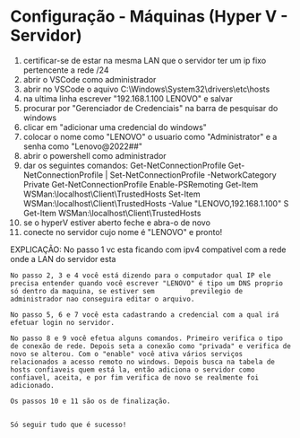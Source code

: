# Configuração - Máquinas (Hyper V - Servidor)


1) certificar-se de estar na mesma LAN que o servidor ter um ip fixo pertencente a rede /24
2) abrir o VSCode como administrador
3) abrir no VSCode o aquivo C:\Windows\System32\drivers\etc\hosts
4) na ultima linha escrever "192.168.1.100       LENOVO" e salvar
5) procurar por "Gerenciador de Credenciais" na barra de pesquisar do windows
6) clicar em "adicionar uma credencial do windows"
7) colocar o nome como "LENOVO" o usuario como "Administrator" e a senha como "Lenovo@2022##"
8) abrir o powershell como administrador
9) dar os seguintes comandos:
	Get-NetConnectionProfile
	Get-NetConnectionProfile | Set-NetConnectionProfile -NetworkCategory Private
	Get-NetConnectionProfile
	Enable-PSRemoting
	Get-Item WSMan:\localhost\Client\TrustedHosts
	Set-Item WSMan:\localhost\Client\TrustedHosts -Value "LENOVO,192.168.1.100"
	S
	Get-Item WSMan:\localhost\Client\TrustedHosts
10) se o hyperV estiver aberto feche e abra-o de novo
11) conecte no servidor cujo nome é "LENOVO" e pronto!


EXPLICAÇÃO:
	No passo 1 vc esta ficando com ipv4 compativel com a rede onde a LAN do servidor esta
	
	No passo 2, 3 e 4 você está dizendo para o computador qual IP ele precisa entender quando você escrever "LENOVO" é tipo um DNS proprio só dentro da maquina, se estiver sem 		previlegio de administrador nao conseguira editar o arquivo.

	No passo 5, 6 e 7 você esta cadastrando a credencial com a qual irá efetuar login no servidor.
	
	No passo 8 e 9 você efetua alguns comandos. Primeiro verifica o tipo de conexão de rede. Depois seta a conexão como "privada" e verifica de novo se alterou. Com o "enable" você ativa vários serviços relacionados a acesso remoto no windows. Depois busca na tabela de hosts confiaveis quem está la, então adiciona o servidor como confiavel, aceita, e por fim verifica de novo se realmente foi adicionado.

	Os passos 10 e 11 são os de finalização.


	Só seguir tudo que é sucesso!
